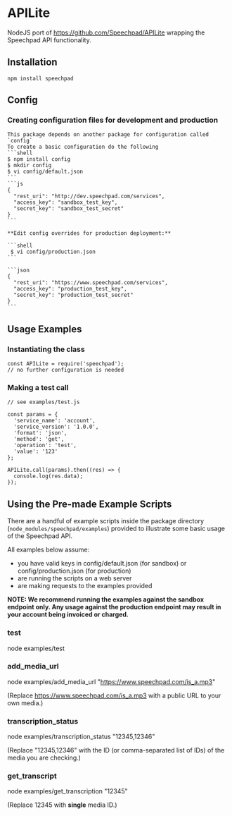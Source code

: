 APILite
=======

NodeJS port of https://github.com/Speechpad/APILite wrapping the Speechpad API functionality.

## Installation

	npm install speechpad

## Config

### Creating configuration files for development and production

	This package depends on another package for configuration called `config`
	To create a basic configuration do the following
	```shell
	$ npm install config
	$ mkdir config
	$ vi config/default.json
	```
	```js
	{
	  "rest_uri": "http://dev.speechpad.com/services",
	  "access_key": "sandbox_test_key",
	  "secret_key": "sandbox_test_secret"
	}
	```

	**Edit config overrides for production deployment:**

	```shell
	 $ vi config/production.json
	```

	```json
	{
	  "rest_uri": "https://www.speechpad.com/services",
	  "access_key": "production_test_key",
	  "secret_key": "production_test_secret"
	}
	```

## Usage Examples

### Instantiating the class

	const APILite = require('speechpad');
	// no further configuration is needed

### Making a test call

	// see examples/test.js

	const params = {
	  'service_name': 'account',
	  'service_version': '1.0.0',
	  'format': 'json',
	  'method': 'get',
	  'operation': 'test',
	  'value': '123'
	};

	APILite.call(params).then((res) => {
	  console.log(res.data);
	});

## Using the Pre-made Example Scripts

There are a handful of example scripts inside the package directory (`node_modules/speechpad/examples`) provided to illustrate some basic usage of the Speechpad API.

All examples below assume:

 - you have valid keys in config/default.json (for sandbox) or config/production.json (for production)
 - are running the scripts on a web server
 - are making requests to the examples provided

**NOTE: We recommend running the examples against the sandbox endpoint only.  Any usage against the production endpoint may result in your account being invoiced or charged.**

### test

node examples/test

### add_media_url

node examples/add_media_url "https://www.speechpad.com/is_a.mp3"

(Replace https://www.speechpad.com/is_a.mp3 with a public URL to your own media.)

### transcription_status

node examples/transcription_status "12345,12346"

(Replace "12345,12346" with the ID (or comma-separated list of IDs) of the media you are checking.)

### get_transcript

node examples/get_transcription "12345"

(Replace 12345 with **single** media ID.)